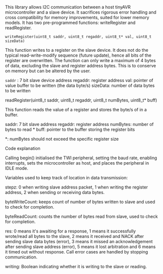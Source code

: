 This library allows I2C communication between a host tinyAVR microcontroller and a slave device. It sacrifices rigorous error handling and cross compatibility for memory improvements, suited for lower memory models. It has two pre-programmed functions: writeRegister and readRegister.
```
writeRegister(uint8_t saddr, uint8_t regaddr, uint8_t* val, uint8_t sizeData)
```
This function writes to a register on the slave device. It does not do the typical read-write-modify sequence (future update), hence all bits of the register are overwritten. The function can only write a maximum of 4 bytes of data, excluding the slave and register address bytes. This is to conserve on memory but can be altered by the user.

```saddr``` : 7 bit slave device address
regaddr: register address
val: pointer of value buffer to be written (the data byte/s)
sizeData: number of data bytes to be written

readRegister(uint8_t saddr, uint8_t regaddr, uint8_t numBytes, uint8_t* buff)

This function reads the value of a register and stores the byte/s of in a buffer.

saddr: 7 bit slave address
regaddr: register address
numBytes: number of bytes to read *
buff: pointer to the buffer storing the register bits


*: numBytes should not exceed the specific register size


Code explanation

Calling begin() initialised the TWI peripheral, setting the baud rate, enabling interrupts, sets the microcontroller as host, and places the peripheral in IDLE mode. 

Variables used to keep track of location in data transmission:

stepz: 0 when writing slave address packet, 1 when writing the register address, 2 when sending or receiving data bytes. 

byteWriteCount: keeps count of number of bytes written to slave and used to check for completion.

byteReadCount: counts the number of bytes read from slave, used to check for completion.

res: 0 means it's awaiting for a response, 1 means it successfully wrote/read all bytes to the slave, 2 means it received and NACK after sending slave data bytes (error), 3 means it missed an acknowledgement after sending slave address (error), 5 means it lost arbitration and 6 means it timed out without response. Call error cases are handled by stopping communication. 

writing: Boolean indicating whether it is writing to the slave or reading. 








